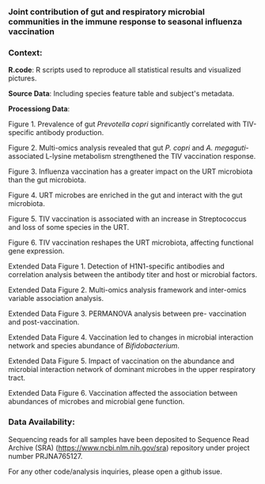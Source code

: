 ### Joint contribution of gut and respiratory microbial communities in the immune response to seasonal influenza vaccination



### Context: 

**R.code**: R scripts used to reproduce all statistical results and visualized pictures.

**Source Data**: Including species feature table and subject's metadata.

**Processiong Data**:

Figure 1.  Prevalence of gut *Prevotella copri* significantly correlated with TIV-specific antibody production.

Figure 2.  Multi-omics analysis revealed that gut *P. copri* and *A. megaguti*-associated L-lysine metabolism strengthened the TIV vaccination response.

Figure 3.  Influenza vaccination has a greater impact on the URT microbiota than the gut microbiota.

Figure 4.  URT microbes are enriched in the gut and interact with the gut microbiota.

Figure 5.  TIV vaccination is associated with an increase in Streptococcus and loss of some species in the URT. 

Figure 6.  TIV vaccination reshapes the URT microbiota, affecting functional gene expression. 

Extended Data Figure 1. Detection of H1N1-specific antibodies and correlation analysis between the antibody titer and host or microbial factors.

Extended Data Figure 2. Multi-omics analysis framework and inter-omics variable association analysis.

Extended Data Figure 3. PERMANOVA analysis between pre- vaccination and post-vaccination.

Extended Data Figure 4. Vaccination led to changes in microbial interaction network and species abundance of *Bifidobacterium*.

Extended Data Figure 5. Impact of vaccination on the abundance and microbial interaction network of dominant microbes in the upper respiratory tract.

Extended Data Figure 6. Vaccination affected the association between abundances of microbes and microbial gene function. 

### Data Availability:

Sequencing reads for all samples have been deposited to Sequence Read Archive (SRA) (https://www.ncbi.nlm.nih.gov/sra) repository under project number PRJNA765127. 

For any other code/analysis inquiries, please open a github issue.
